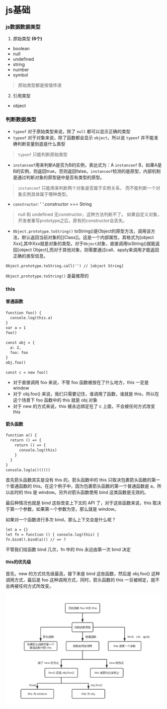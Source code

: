 # js基础

### js数据数据类型
1. 原始类型 **(6个)**
- boolean
- null
- undefined
- string
- number
- symbol

> 原始类型都是按值传递

2. 引用类型
- object

### 判断数据类型
- `typeof` 对于原始类型来说，除了 `null` 都可以显示正确的类型
- `typeof` 对于对象来说，除了函数都会显示 `object`，所以说 `typeof` 并不能准确判断变量到底是什么类型
> `typeof` 只能判断原始类型
- `instanceof`用来判断A是否为B的实例，表达式为：A `instanceof` B，如果A是B的实例，则返回true，否则返回false。`instanceof`检测的是原型，内部机制是通过判断对象的原型链中是否有类型的原型。
> `instanceof` 只能用来判断两个对象是否属于实例关系， 而不能判断一个对象实例具体属于哪种类型。
- `constructor`: ' '.constructor === String
> null 和 undefined 无constructor，这种方法判断不了。 如果自定义对象，开发者重写prototype之后，原有的constructor会丢失。
- `Object.prototype.toString()`   toString()是Object的原型方法，调用该方法，默认返回当前对象的[[Class]]。这是一个内部属性，其格式为[object Xxx],其中Xxx就是对象的类型。对于`Object`对象，直接调用toString()就能返回[object Object],而对于其他对象，则需要通过call、apply来调用才能返回正确的类型信息。
 ```
Object.prototype.toString.call('') // [object String]
 ```
 `Object.prototype.toString()` 是最推荐的

### this

#### 普通函数

```
function foo() {
  console.log(this.a)
}
var a = 1
foo()

const obj = {
  a: 2,
  foo: foo
}
obj.foo()

const c = new foo()
```
- 对于直接调用 foo 来说，不管 foo 函数被放在了什么地方，this 一定是 window
- 对于 obj.foo() 来说，我们只需要记住，谁调用了函数，谁就是 this，所以在这个场景下 foo 函数中的 this 就是 obj 对象
- 对于 new 的方式来说，this 被永远绑定在了 c 上面，不会被任何方式改变 this

#### 箭头函数
```
function a() {
  return () => {
    return () => {
      console.log(this)
    }
  }
}
console.log(a()()())
```
首先箭头函数其实是没有 this 的，箭头函数中的 this 只取决包裹箭头函数的第一个普通函数的 this。在这个例子中，因为包裹箭头函数的第一个普通函数是 a，所以此时的 this 是 window。另外对箭头函数使用 bind 这类函数是无效的。

最后种情况也就是 bind 这些改变上下文的 API 了，对于这些函数来说，this 取决于第一个参数，如果第一个参数为空，那么就是 window。

如果对一个函数进行多次 bind，那么上下文会是什么呢？
```
let a = {}
let fn = function () { console.log(this) }
fn.bind().bind(a)() // => ?
```

不管我们给函数 bind 几次，fn 中的 this 永远由第一次 bind 决定

#### this的优先级
首先，new 的方式优先级最高，接下来是 bind 这些函数，然后是 obj.foo() 这种调用方式，最后是 foo 这种调用方式，同时，箭头函数的 this 一旦被绑定，就不会再被任何方式所改变。

![this流程图](./images/1.jpg)
